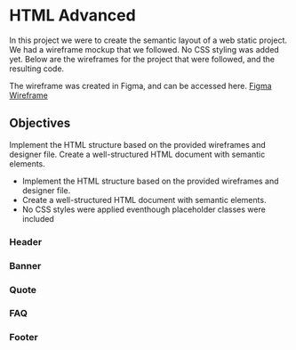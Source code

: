 # HTML Advanced
In this project we were to create the semantic layout of a web static project. We had a wireframe mockup that we followed. No CSS styling was added yet. Below are the wireframes for the project that were followed, and the resulting code. 

The wireframe was created in Figma, and can be accessed here. 
[Figma Wireframe](https://www.figma.com/file/XrEAsu1vQj5fhVaNG38d2W/Homepage?type=design&node-id=0-1&mode=design&t=r2vCvbwwmBs9XkWP-0)


## Objectives
Implement the HTML structure based on the provided wireframes and designer file.
Create a well-structured HTML document with semantic elements.

- Implement the HTML structure based on the provided wireframes and designer file.
- Create a well-structured HTML document with semantic elements.
- No CSS styles were applied eventhough placeholder classes were included

### Header
### Banner
### Quote
### FAQ
### Footer

